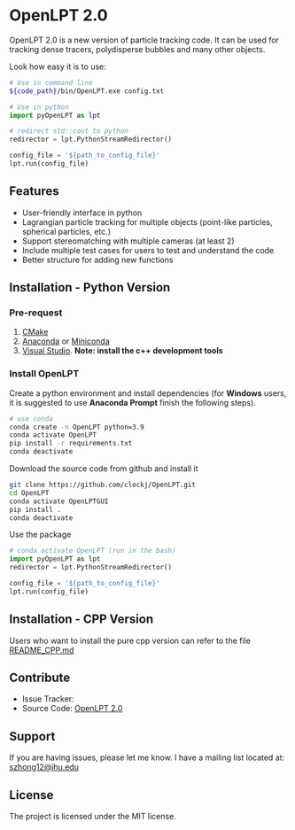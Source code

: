 # OpenLPT 2.0

OpenLPT 2.0 is a new version of particle tracking code. It can be used for tracking dense tracers, polydisperse bubbles and many other objects. 

Look how easy it is to use:
```bash 
# Use in command line
${code_path}/bin/OpenLPT.exe config.txt
```

```python
# Use in python
import pyOpenLPT as lpt

# redirect std::cout to python 
redirector = lpt.PythonStreamRedirector() 

config_file = '${path_to_config_file}'
lpt.run(config_file)
```


## Features
- User-friendly interface in python
- Lagrangian particle tracking for multiple objects (point-like particles, spherical particles, etc.)
- Support stereomatching with multiple cameras (at least 2)
- Include multiple test cases for users to test and understand the code
- Better structure for adding new functions


## Installation - Python Version

### Pre-request
1. [CMake](https://cmake.org/)
2. [Anaconda](https://www.anaconda.com/) or
[Miniconda](https://docs.anaconda.com/miniconda/)
3. [Visual Studio](https://visualstudio.microsoft.com/). **Note: install the c++ development tools**


### Install OpenLPT

Create a python environment and install dependencies 
(for **Windows** users, it is suggested to use **Anaconda Prompt** finish the following steps).
```bash
# use conda
conda create -n OpenLPT python=3.9
conda activate OpenLPT
pip install -r requirements.txt
conda deactivate
```
Download the source code from github and install it
```bash
git clone https://github.com/clockj/OpenLPT.git
cd OpenLPT
conda activate OpenLPTGUI
pip install .
conda deactivate
```
Use the package
```python
# conda activate OpenLPT (run in the bash)
import pyOpenLPT as lpt 
redirector = lpt.PythonStreamRedirector() 

config_file = '${path_to_config_file}'
lpt.run(config_file)
```

## Installation - CPP Version
Users who want to install the pure cpp version can refer to the file [README_CPP.md](README_CPP.md)

## Contribute

- Issue Tracker: 
- Source Code: [OpenLPT 2.0](https://github.com/clockj/OpenLPT.git)


## Support

If you are having issues, please let me know.
I have a mailing list located at: szhong12@jhu.edu 


## License

The project is licensed under the MIT license.

